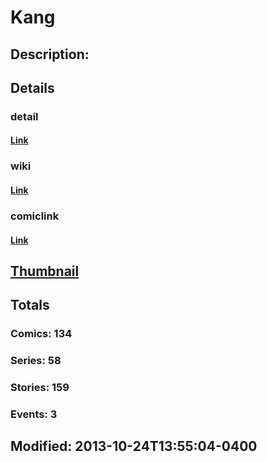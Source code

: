 # Kang
## Description: 
## Details
### detail
#### [Link](http://marvel.com/comics/characters/1009384/kang?utm_campaign=apiRef&utm_source=d8455188da2836f893171a8a63981172)
### wiki
#### [Link](http://marvel.com/universe/Kang?utm_campaign=apiRef&utm_source=d8455188da2836f893171a8a63981172)
### comiclink
#### [Link](http://marvel.com/comics/characters/1009384/kang?utm_campaign=apiRef&utm_source=d8455188da2836f893171a8a63981172)
## [Thumbnail](http://i.annihil.us/u/prod/marvel/i/mg/4/30/52695ed19538d.jpg)
## Totals
### Comics: 134
### Series: 58
### Stories: 159
### Events: 3
## Modified: 2013-10-24T13:55:04-0400